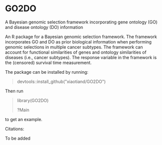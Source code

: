 # GO2DO
A Bayesian genomic selection framework incorporating gene ontology (GO) and disease ontology (DO) information

An R package for a Bayesian genomic selection framework. The framework incorporates GO and DO as prior biological information when performing genomic selections in multiple cancer subtypes. 
The framework can account for functional similarities of genes and ontology similarities of diseases (i.e., cancer subtypes). The response variable in the framework is the (censored) survival time measurement.

The package can be installed by running:

> devtools::install_github("xiaotiand/GO2DO")

Then run 

> library(GO2DO)
> 
> ?Main

to get an example.




Citations:

To be added

